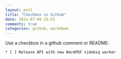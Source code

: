 ```yaml
---
layout: post
title: "Checkbox in Github"
date: 2013-07-09 15:53
comments: true
categories: github, markdown
---
```


Use a checkbox in a github comment or README:

```
* [ ] Release API with new WarmPDF sidekiq worker
```

